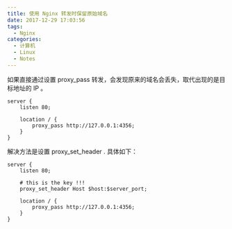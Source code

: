 ```yaml
---
title: 使用 Nginx 转发时保留原始域名
date: 2017-12-29 17:03:56
tags:
  - Nginx
categories: 
  - 计算机
  - Linux
  - Notes
---
```


如果直接通过设置 proxy_pass 转发，会发现原来的域名会丢失，取代出现的是目标地址的 IP 。

    server {
        listen 80;

        location / {
            proxy_pass http://127.0.0.1:4356;
        }
    }

解决方法是设置 proxy_set_header . 具体如下：

    server {
        listen 80;

        # this is the key !!!
        proxy_set_header Host $host:$server_port;

        location / {
            proxy_pass http://127.0.0.1:4356;
        }
    }